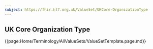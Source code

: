 ```yaml
---
subject: https://fhir.hl7.org.uk/ValueSet/UKCore-OrganizationType
---
```

## UK Core Organization Type

{{page:Home/Terminology/AllValueSets/ValueSetTemplate.page.md}}